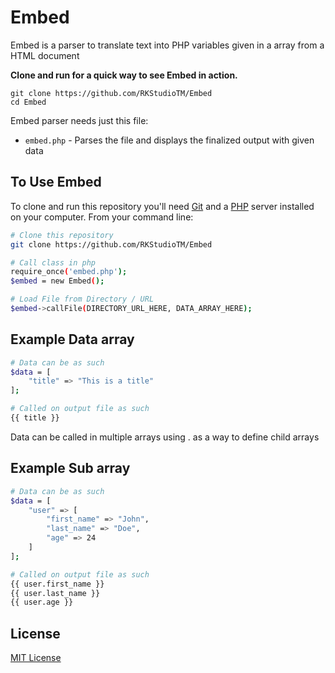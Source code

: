 # Embed
 Embed is a parser to translate text into PHP variables given in a array from a HTML document


**Clone and run for a quick way to see Embed in action.**
```
git clone https://github.com/RKStudioTM/Embed
cd Embed
```


Embed parser needs just this file:

- `embed.php` - Parses the file and displays the finalized output with given data


## To Use Embed

To clone and run this repository you'll need [Git](https://git-scm.com) and a [PHP](https://www.php.net/downloads) server installed on your computer. From your command line:

```bash
# Clone this repository
git clone https://github.com/RKStudioTM/Embed

# Call class in php 
require_once('embed.php');
$embed = new Embed();

# Load File from Directory / URL 
$embed->callFile(DIRECTORY_URL_HERE, DATA_ARRAY_HERE);
```

## Example Data array
```bash
# Data can be as such
$data = [
    "title" => "This is a title" 
];

# Called on output file as such
{{ title }}
```
Data can be called in multiple arrays using . as a way to define child arrays

## Example Sub array
```bash
# Data can be as such
$data = [
    "user" => [
        "first_name" => "John",
        "last_name" => "Doe",
        "age" => 24
    ] 
];

# Called on output file as such
{{ user.first_name }}
{{ user.last_name }}
{{ user.age }}
```


## License

[MIT License](LICENSE)

